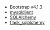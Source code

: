 * Bootstrap v4.1.3
* [mysqlclient](https://pypi.org/project/mysqlclient/)
* [SQLAlchemy](https://docs.sqlalchemy.org/en/latest/index.html)
* [flask_sqlalchemy](http://flask-sqlalchemy.pocoo.org/2.3/)
